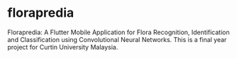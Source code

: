 # florapredia

Florapredia: A Flutter Mobile Application for Flora Recognition, Identification and Classification using Convolutional Neural Networks. This is a final year project for Curtin University Malaysia.

